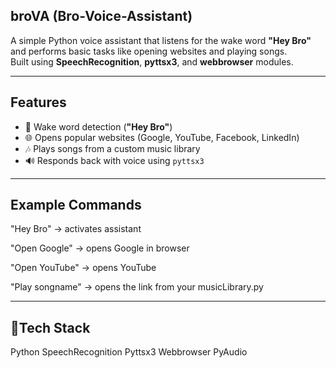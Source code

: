 ## broVA (Bro-Voice-Assistant)
A simple Python voice assistant that listens for the wake word **"Hey Bro"** and performs basic tasks like opening websites and playing songs.  
Built using **SpeechRecognition**, **pyttsx3**, and **webbrowser** modules.  

---

## Features
- 🎤 Wake word detection (**"Hey Bro"**)
- 🌐 Opens popular websites (Google, YouTube, Facebook, LinkedIn)
- 🎶 Plays songs from a custom music library
- 🔊 Responds back with voice using `pyttsx3`

---
## Example Commands

"Hey Bro" → activates assistant

"Open Google" → opens Google in browser

"Open YouTube" → opens YouTube

"Play songname" → opens the link from your musicLibrary.py

---
## 📌Tech Stack
Python
SpeechRecognition
Pyttsx3
Webbrowser
PyAudio

